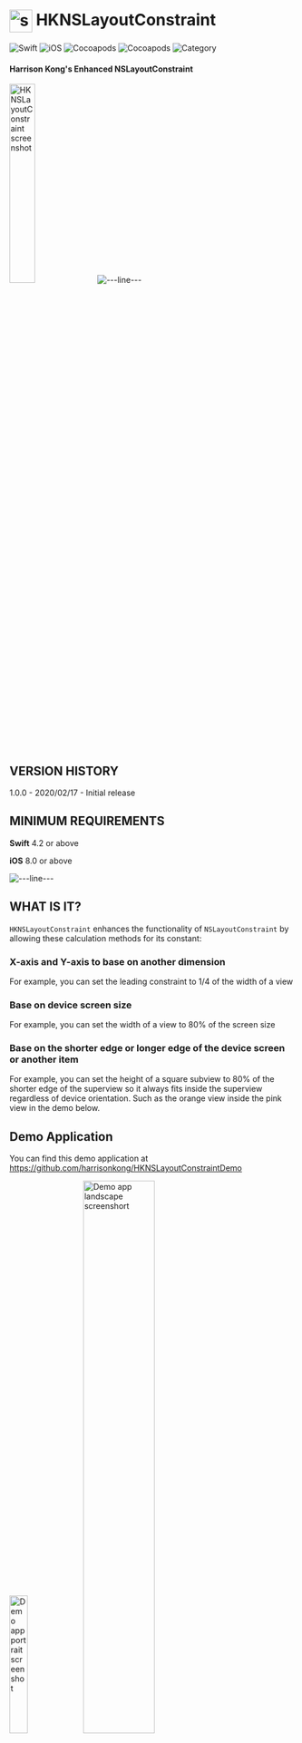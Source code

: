# <img src="./docs/logo256.jpg" width="40" height="40" alt="skyRoute66 logo" style="vertical-align:middle"> HKNSLayoutConstraint #
![Swift](https://img.shields.io/static/v1?label=Swift&message=4.2%20or%20above&color=%23FF4400&style=plastic) ![iOS](https://img.shields.io/static/v1?label=iOS&&message=8.0%20or%20above&color=yellow&style=plastic) ![Cocoapods](https://img.shields.io/cocoapods/v/HKNSLayoutConstraint?label=pod&color=brightgreen&style=plastic) ![Cocoapods](https://img.shields.io/cocoapods/l/HKNSLayoutConstraint?color=blue&style=plastic) ![Category](https://img.shields.io/static/v1?label=category&message=User%20Interface&color=blueviolet&style=plastic)
#### Harrison Kong's Enhanced NSLayoutConstraint ####

<img src="./docs/HKNSLayoutConstraint.png" width="30%" alt="HKNSLayoutConstraint screenshot">

<img src="./docs/cloudline.png" alt="---line---">

## VERSION HISTORY ##

1.0.0 - 2020/02/17 - Initial release

## MINIMUM REQUIREMENTS ##

**Swift** 4.2 or above

**iOS** 8.0 or above

<img src="./docs/cloudline.png" alt="---line---">

## WHAT IS IT? ##
`HKNSLayoutConstraint` enhances the functionality of `NSLayoutConstraint` by allowing these calculation methods for its constant:

### X-axis and Y-axis to base on another dimension ###

For example, you can set the leading constraint to 1/4 of the width of a view

### Base on device screen size ###

For example, you can set the width of a view to 80% of the screen size

### Base on the shorter edge or longer edge of the device screen or another item ###

For example, you can set the height of a square subview to 80% of the shorter edge of the superview so it always fits inside the superview regardless of device orientation. Such as the orange view inside the pink view in the demo below.

## Demo Application ##

You can find this demo application at https://github.com/harrisonkong/HKNSLayoutConstraintDemo

<img src="./docs/portrait.png" width="25%" alt="Demo app portrait screenshot"> <img src="./docs/landscape.png" width="50%" alt="Demo app landscape screenshort">

<img src="./docs/cloudline.png" alt="---line---">

## HOW TO INSTALL IT ##

Use one of the following methods:

### 1. Using CocoaPod ###

The module is avabilable via CocoaPods Trunk. Below is an example podfile. If you already use a podfile for your project, all you have to do is add the line that specifies `HKNSLayoutConstraint`. The other dependencies will also be automatically installed in the xcworkspace.

```
platform :ios, '8.0'

target 'MyTarget' do

  use_frameworks!

  pod 'HKNSLayoutConstraint', '~> 1.0.0'
  # other pods for your project

end

```

Don't forget to import the module in your source code:

```
import HKNSLayoutConstraint
```

### 2. BY INCLUDING THE SOURCE FILES ###

You can also simply include the following source files in your project:

```
HKDeviceUtilities.swift
HKNSLayoutConstraint.swift
```

<img src="./docs/cloudline.png" alt="---line---">

## HOW TO USE IT ##

### About the Equation ###

One important thing to remember is that this custom class only manipulates the **constant** of the layout equation using the alt 2nd item, alt multipler and alt calc basis.

Remember the layout constraint equation for `NSLayoutConstraint` is:

  `first-item.attribute = second-item.attribute x multiplier + constant`

This custom class uses 3 additional parameters to change the constant as follow:

  `first-item.attribute = second-item.attribute x multiplier + ( alt-2nd-item.alt-calc-basis x alt-multipler )`

This means that: for dimension type constraints (i.e., width, height), if the original multiplier (the one used by the base class, **NOT** alt multiplier) is not set to a very small number (e.g. 0.0001), it will influent the final result, unless of course, that is what you intended.

This also means that: for X-axis and Y-axis type constraints (e.g. leading anchor, trailing anchor), if the original multiplier is not set to 1.0, the result is probably not what you want.

(If you construct the custom class programmatically using two of the convenient initializers instead of using Interface Builder, this will be automatically taken care of for you.)

### Interface Builder ###

1. Create an ordinary 2-item layout constraint then change the class in the *Identity Inspector* pane to HKNSLayoutConstraint like this:

<img src="./docs/Identity-Inspector.png" alt="identity inspector pane screenshot">

2. There will be 3 inspectable variables at the *Attribute Inspector* pane:

<img src="./docs/Attribute-Inspector.png" alt="attribute inspector pane screenshot">

  - the 1st one **Alt Multiplier** is the alternative multiplier in the above equation, it is a CGFloat.
  
  - the 2nd attribute **Alt 2nd Item** is:
  
        1 = notAnItem, this is used when you just want to use the constant instead of calculation
        2 = deviceScreen, the dimension of the screen of the device
        3 = uiItem(UIView?), another descendent of UIView, note that if you use this option in Interface Builder, you must set the value of the UIView in the code because it is not possible to do this in Interface Builder. See Programmatically below.
  
  - the 3rd attribute **Alt Calc Basis** is an integer that corresponds to the following:

        1 = width of the alt 2nd item (unless it is notAnItem, then this is ignored)
        2 = height of the alt 2nd item (unless it is notAnItem, then this is ignored)
        3 = shorter edge (width or height) of the alt 2nd item (unless it is notAnItem, then this is ignored)
        4 = longer edge (width of height) of the alt 2nd item (unless it is notAnItem, then this is ignored)
        5 = no calculation, set to the original constant
        
        If this is set to any number less than 1, it will be assumed to be 1
        If this is set to any number greater than 5, it will be assumed to be 5
    
3. Note that the actually layout will **NOT** be displayed at design time.

4  **Important** : You must call the custom class method `viewWillLayoutSubviews()` in the same overridden method in the view controller if your app support device rotations in order to recalculate all the constraints.

### Programmatically ###

Create an instance of the class and then set the attributes (see Interface Builder above for explanations of the attributes).

Then, if your app supports device rotation or if the layout will change on the fly, override viewWillLayoutSubviews() and call all the same methods of all `HKNSLayoutConstraint`'s. This is not necessary if your app only works in one orientation and the layout does not change.

#### Convenience Initializers ####

````
public convenience init(item: Any, attribute: NSLayoutConstraint.Attribute, relatedBy: NSLayoutConstraint.Relation, toItem: Any?, attribute secondAttribute: NSLayoutConstraint.Attribute, multiplier: CGFloat, constant: CGFloat, altSecondItem: HKNSLayoutConstraintSecondItem, altCalculationBasis: UIView.LengthCalculationBasis, altMultiplier: CGFloat)
    
public convenience init(item: Any, attribute: NSLayoutConstraint.Attribute, altSecondItem: HKNSLayoutConstraintSecondItem, altCalculationBasis: UIView.LengthCalculationBasis, altMultiplier: CGFloat)

public convenience init(item: Any, attribute: NSLayoutConstraint.Attribute, altSecondItem: HKNSLayoutConstraintSecondItem, altCalculationBasis: UIView.LengthCalculationBasis, constant: CGFloat)

````

#### Example ####

```
override func viewDidLoad() {

  super.viewDidLoad()
  
  // Setting the alt second item of a constraint that is created in Interface Builder
  
  ibContraint.altSeondItem = .uiItem(myButton)
  
  // set the top anchor of viewA to 10% of screen height:
  
  viewATopConstraint = HKNSLayoutConstraint(item: viewA as Any, attribute: .top, altSecondItem: .deviceScreen,   
  altCalculationBasis: .height, altMultiplier: 0.1)
  
  viewATopConstraint.isActive = true
  
  // set width of viewA to 0.5 of the viewB:
        
  viewAWidthConstraint = HKNSLayoutConstraint(item: viewA as Any, attribute: .width, altSecondItem: .uiItem(viewB),         altCalculationBasis: .width, altMultiplier: 0.5)

  viewAWidthConstraint.isActive = true
        
  // set height of viewA to a constant of 40:
        
  viewAHeightConstraint = HKNSLayoutConstraint(item: viewA as Any, attribute: .height, altSecondItem: .notAnItem,           altCalculationBasis: .constant, constant: 40.0)

  viewAHeightConstraint.isActive = true
}

override func viewWillLayoutSubviews() {

  ibContraint.viewWillLayoutSubviews()
  viewATopConstraint.viewWillLayoutSubviews()
  viewAWidthConstraint.viewWillLayoutSubviews()
  viewAHeightConstraint.viewWillLayoutSubviews() // not necessary but in case the equation is changed later
  
}

```

Note that the attributes `altSecondItem` is of enumeration type that is declared inc`UIView+LengthCalculationBasis.swift` as follow:

```
public enum HKNSLayoutConstraintSecondItem {
    case notAnItem
    case deviceScreen
    case uiItem(UIView?)
}
```

Note that the attributes `altCalculationBasis` is of enumeration type that is declared inc`UIView+LengthCalculationBasis.swift` as follow:

```
@objc public enum LengthCalculationBasis: Int {
   case width = 1
   case height
   case shorterEdge
   case longerEdge
   case constant
}
```

<img src="./docs/cloudline.png" alt="---line---">

## KNOWN ISSUES ##

There are no known issues currently.

